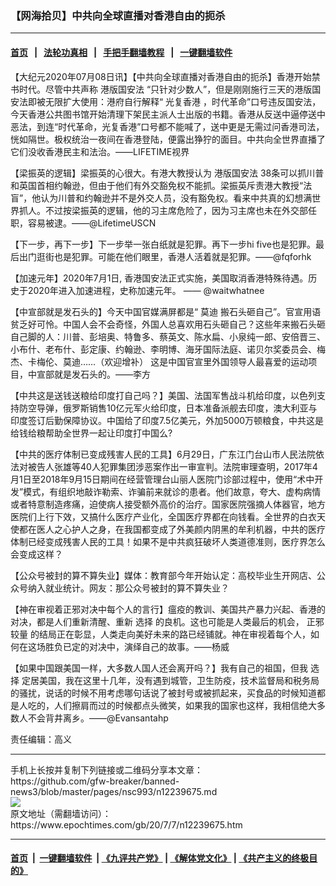 ### 【网海拾贝】中共向全球直播对香港自由的扼杀
------------------------

#### [首页](https://github.com/gfw-breaker/banned-news3/blob/master/README.md) &nbsp;&nbsp;|&nbsp;&nbsp; [法轮功真相](https://github.com/begood0513/basic/blob/master/README.md)  &nbsp;&nbsp;|&nbsp;&nbsp; [手把手翻墙教程](https://github.com/gfw-breaker/guides/wiki)  &nbsp;&nbsp;|&nbsp;&nbsp; [一键翻墙软件](https://github.com/gfw-breaker/nogfw/blob/master/README.md)  



<div><p>
 【大纪元2020年07月08日讯】【中共向全球直播对香港自由的扼杀】香港开始禁书时代。尽管中共声称
 <ok href="https://www.epochtimes.com/gb/tag/%E6%B8%AF%E7%89%88%E5%9B%BD%E5%AE%89%E6%B3%95.html">
  港版国安法
 </ok>
 “只针对少数人”，但是刚刚施行三天的港版国安法即被无限扩大使用：港府自行解释“
 <ok href="https://www.epochtimes.com/gb/tag/%E5%85%89%E5%A4%8D%E9%A6%99%E6%B8%AF.html">
  光复香港
 </ok>
 ，时代革命”口号违反国安法，今天香港公共图书馆开始清理下架民主派人士出版的书籍。香港从反送中逼停送中恶法，到连“时代革命，光复香港”口号都不能喊了，送中更是无需过问香港司法，恍如隔世。极权统治一夜间在香港登陆，便露出狰狞的面目。中共向全世界直播了它们没收香港民主和法治。——LIFETIME视界
</p>
<p>
 【梁振英的逻辑】梁振英的心很大。有港大教授认为
 <ok href="https://www.epochtimes.com/gb/tag/%E6%B8%AF%E7%89%88%E5%9B%BD%E5%AE%89%E6%B3%95.html">
  港版国安法
 </ok>
 38条可以抓川普和英国首相约翰逊，但由于他们有外交豁免权不能抓。梁振英斥责港大教授“法盲”，他认为川普和约翰逊并不是外交人员，没有豁免权。看来中共真的幻想满世界抓人。不过按梁振英的逻辑，他的习主席危险了，因为习主席也未在外交部任职，容易被逮。——@LifetimeUSCN
</p>
<p>
 【下一步，再下一步】下一步举一张白纸就是犯罪。再下一步hi five也是犯罪。最后出门逛街也是犯罪。可能在他们眼里，香港人活着就是犯罪。——@fqforhk
</p>
<p>
 【加速元年】2020年7月1日, 香港国安法正式实施，美国取消香港特殊待遇。历史于2020年进入加速进程，史称加速元年。 —— @waitwhatnee
</p>
<p>
 【中宣部就是发石头的】今天中国官媒满屏都是“
 <ok href="https://www.epochtimes.com/gb/tag/%E8%8E%AB%E8%BF%AA.html">
  莫迪
 </ok>
 搬石头砸自己”。官宣用语贫乏好可怜。中国人会不会奇怪，外国人总喜欢用石头砸自己？这些年来搬石头砸自己脚的人：川普、彭培奥、特鲁多、蔡英文、陈水扁、小泉纯一郎、安倍晋三、小布什、老布什、彭定康、约翰逊、李明博、海牙国际法庭、诺贝尔奖委员会、梅杰、卡梅伦、莫迪……（欢迎增补） 这是中国官宣里外国领导人最喜爱的运动项目，中宣部就是发石头的。——李方
</p>
<p>
 【中共这是送钱送粮给印度打自己吗？】美国、法国军售战斗机给印度，以色列支持防空导弹，俄罗斯销售10亿元军火给印度，日本准备派舰去印度，澳大利亚与印度签订后勤保障协议。中国给了印度7.5亿美元，外加5000万顿粮食，中共这是给钱给粮帮助全世界一起让印度打中国么?
</p>
<p>
 【中共的医疗体制已变成残害人民的工具】6月29日，广东江门台山市人民法院依法对被告人张雄等40人犯罪集团涉恶案作出一审宣判。法院审理查明，2017年4月1日至2018年9月15日期间在经营管理台山丽人医院门诊部过程中，使用“术中开发”模式，有组织地敲诈勒索、诈骗前来就诊的患者。他们故意，夸大、虚构病情或者特意制造疼痛，迫使病人接受额外高价的治疗。国家医院强摘人体器官，地方医院们上行下效，又搞什么医疗产业化，全国医疗界都在向钱看。全世界的白衣天使都在医人之心护人之身，在我国都变成了外美颜内阴黑的牟利机器，中共的医疗体制已经变成残害人民的工具！如果不是中共疯狂破坏人类道德准则，医疗界怎么会变成这样？
</p>
<p>
 【公众号被封的算不算失业】媒体：教育部今年开始认定：高校毕业生开网店、公众号纳入就业统计。网友：那公众号被封的算不算失业？
</p>
<p>
 【神在审视着正邪对决中每个人的言行】瘟疫的教训、美国共产暴力兴起、香港的对决，都是人们重新清醒、重新
 <ok href="https://www.epochtimes.com/gb/tag/%E9%80%89%E6%8B%A9.html">
  选择
 </ok>
 的良机。这也可能是人类最后的机会，
 <ok href="https://www.epochtimes.com/gb/tag/%E6%AD%A3%E9%82%AA%E8%BE%83%E9%87%8F.html">
  正邪较量
 </ok>
 的结局正在彰显，人类走向美好未来的路已经铺就。神在审视着每个人，如何在这场胜负已定的对决中，演绎自己的故事。——杨威
</p>
<p>
 【如果中国跟美国一样，大多数人国人还会离开吗？】我有自己的祖国，但我
 <ok href="https://www.epochtimes.com/gb/tag/%E9%80%89%E6%8B%A9.html">
  选择
 </ok>
 定居美国，我在这里十几年，没有遇到城管，卫生防疫，技术监督局和税务局的骚扰，说话的时候不用考虑哪句话说了被封号或被抓起来，买食品的时候知道都是人吃的，人们擦肩而过的时候都点头微笑，如果我的国家也这样，我相信绝大多数人不会背井离乡。——@Evansantahp
</p>
<p>
 责任编辑：高义
</p>
</div>
<hr/>
手机上长按并复制下列链接或二维码分享本文章：<br/>
https://github.com/gfw-breaker/banned-news3/blob/master/pages/nsc993/n12239675.md <br/>
<a href='https://github.com/gfw-breaker/banned-news3/blob/master/pages/nsc993/n12239675.md'><img src='https://github.com/gfw-breaker/banned-news3/blob/master/pages/nsc993/n12239675.md.png'/></a> <br/>
原文地址（需翻墙访问）：https://www.epochtimes.com/gb/20/7/7/n12239675.htm


------------------------
#### [首页](https://github.com/gfw-breaker/banned-news3/blob/master/README.md) &nbsp;|&nbsp; [一键翻墙软件](https://github.com/gfw-breaker/nogfw/blob/master/README.md) &nbsp;| [《九评共产党》](https://github.com/gfw-breaker/9ping.md/blob/master/README.md#九评之一评共产党是什么) | [《解体党文化》](https://github.com/gfw-breaker/jtdwh.md/blob/master/README.md) | [《共产主义的终极目的》](https://github.com/gfw-breaker/gczydzjmd.md/blob/master/README.md)


<img src='http://gfw-breaker.win/banned-news3/pages/nsc993/n12239675.md' width='0px' height='0px'/>